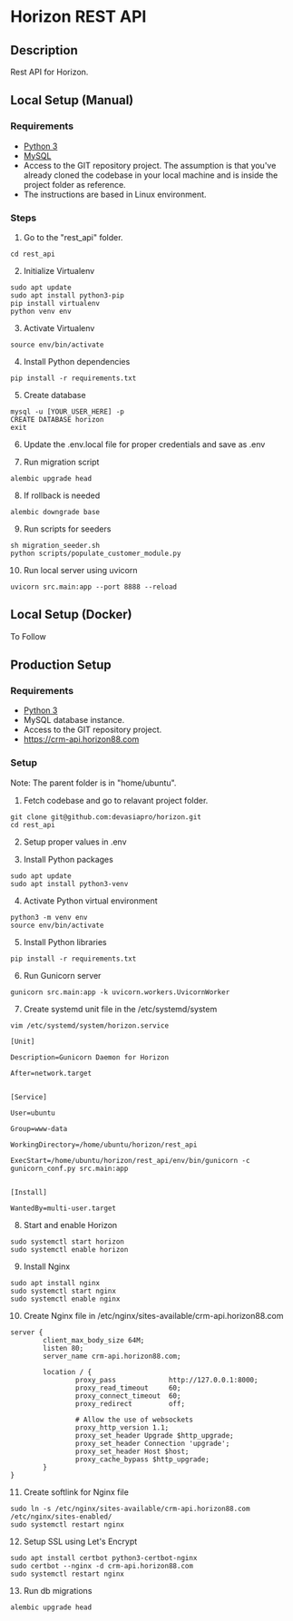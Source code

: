 # Horizon REST API

## Description

Rest API for Horizon.

## Local Setup (Manual)

### Requirements

- [Python 3](https://www.python.org/)
- [MySQL](https://www.mysql.com/)
- Access to the GIT repository project. 
  The assumption is that you've already cloned the codebase in your local machine
  and is inside the project folder as reference.
- The instructions are based in Linux environment.

### Steps

1. Go to the "rest_api" folder.
```
cd rest_api
```

2. Initialize Virtualenv
```
sudo apt update
sudo apt install python3-pip
pip install virtualenv
python venv env
```

3. Activate Virtualenv
```
source env/bin/activate
```

4. Install Python dependencies 
```
pip install -r requirements.txt
```

5. Create database
```
mysql -u [YOUR_USER_HERE] -p
CREATE DATABASE horizon
exit
```

6. Update the .env.local file for proper credentials and save as .env

7. Run migration script
```
alembic upgrade head
```

8. If rollback is needed
```
alembic downgrade base
```

9. Run scripts for seeders
```
sh migration_seeder.sh
python scripts/populate_customer_module.py
```

10. Run local server using uvicorn
```
uvicorn src.main:app --port 8888 --reload
```

## Local Setup (Docker)

To Follow

## Production Setup

### Requirements

- [Python 3](https://www.python.org/)
- MySQL database instance.
- Access to the GIT repository project. 
- https://crm-api.horizon88.com

### Setup

Note: The parent folder is in "home/ubuntu".

1. Fetch codebase and go to relavant project folder.
```
git clone git@github.com:devasiapro/horizon.git
cd rest_api
```

2. Setup proper values in .env

3. Install Python packages
```
sudo apt update
sudo apt install python3-venv
```

4. Activate Python virtual environment
```
python3 -m venv env
source env/bin/activate
```

5. Install Python libraries 
```
pip install -r requirements.txt
```

6. Run Gunicorn server
```
gunicorn src.main:app -k uvicorn.workers.UvicornWorker
```

7. Create systemd unit file in the /etc/systemd/system
```
vim /etc/systemd/system/horizon.service
```

```
[Unit]

Description=Gunicorn Daemon for Horizon 

After=network.target


[Service]

User=ubuntu

Group=www-data

WorkingDirectory=/home/ubuntu/horizon/rest_api

ExecStart=/home/ubuntu/horizon/rest_api/env/bin/gunicorn -c gunicorn_conf.py src.main:app


[Install]

WantedBy=multi-user.target
```

8. Start and enable Horizon
```
sudo systemctl start horizon
sudo systemctl enable horizon
```

9. Install Nginx
```
sudo apt install nginx
sudo systemctl start nginx
sudo systemctl enable nginx
```

10. Create Nginx file in /etc/nginx/sites-available/crm-api.horizon88.com
```
server {
        client_max_body_size 64M;
        listen 80;
        server_name crm-api.horizon88.com;

        location / {
                proxy_pass             http://127.0.0.1:8000;
                proxy_read_timeout     60;
                proxy_connect_timeout  60;
                proxy_redirect         off;

                # Allow the use of websockets
                proxy_http_version 1.1;
                proxy_set_header Upgrade $http_upgrade;
                proxy_set_header Connection 'upgrade';
                proxy_set_header Host $host;
                proxy_cache_bypass $http_upgrade;
        }
}
```

11. Create softlink for Nginx file
```
sudo ln -s /etc/nginx/sites-available/crm-api.horizon88.com /etc/nginx/sites-enabled/
sudo systemctl restart nginx
```

12. Setup SSL using Let's Encrypt
```
sudo apt install certbot python3-certbot-nginx
sudo certbot --nginx -d crm-api.horizon88.com
sudo systemctl restart nginx
```

13. Run db migrations
```
alembic upgrade head
```
